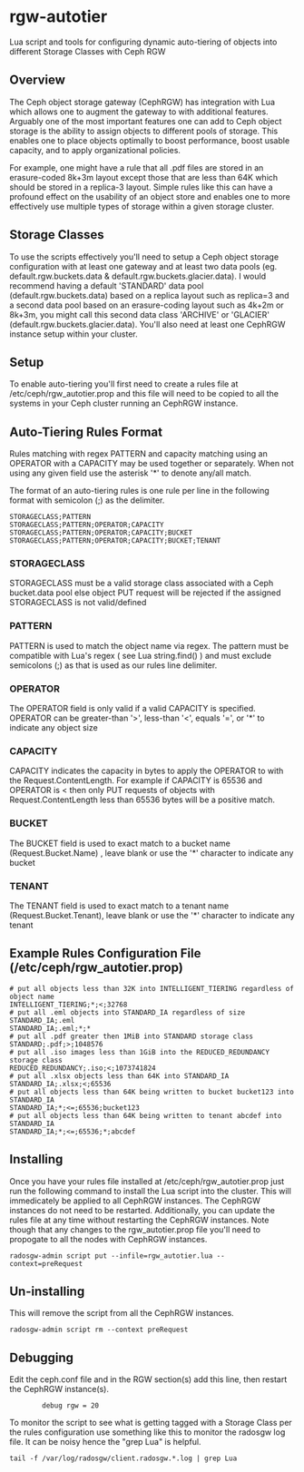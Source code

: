 # rgw-autotier
Lua script and tools for configuring dynamic auto-tiering of objects into different Storage Classes with Ceph RGW


## Overview

The Ceph object storage gateway (CephRGW) has integration with Lua which allows one to augment the gateway to with additional features.  Arguably one of the most important features one can add to Ceph object storage is the ability to assign objects to different pools of storage.  This enables one to place objects optimally to boost performance, boost usable capacity, and to apply organizational policies.

For example, one might have a rule that all .pdf files are stored in an erasure-coded 8k+3m layout except those that are less than 64K which should be stored in a replica-3 layout.  Simple rules like this can have a profound effect on the usability of an object store and enables one to more effectively use multiple types of storage within a given storage cluster.

## Storage Classes

To use the scripts effectively you'll need to setup a Ceph object storage configuration with at least one gateway and at least two data pools (eg. default.rgw.buckets.data & default.rgw.buckets.glacier.data).  I would recommend having a default 'STANDARD' data pool (default.rgw.buckets.data) based on a replica layout such as replica=3 and a second data pool based on an erasure-coding layout such as 4k+2m or 8k+3m, you might call this second data class 'ARCHIVE' or 'GLACIER' (default.rgw.buckets.glacier.data). You'll also need at least one CephRGW instance setup within your cluster. 

## Setup

To enable auto-tiering you'll first need to create a rules file at /etc/ceph/rgw_autotier.prop and this file will need to be copied to all the systems in your Ceph cluster running an CephRGW instance.  

## Auto-Tiering Rules Format

Rules matching with regex PATTERN and capacity matching using an OPERATOR with a CAPACITY may be used together or separately.  When not using any given field use the asterisk '*' to denote any/all match.

The format of an auto-tiering rules is one rule per line in the following format with semicolon (;) as the delimiter.

```
STORAGECLASS;PATTERN
STORAGECLASS;PATTERN;OPERATOR;CAPACITY
STORAGECLASS;PATTERN;OPERATOR;CAPACITY;BUCKET
STORAGECLASS;PATTERN;OPERATOR;CAPACITY;BUCKET;TENANT
```

### STORAGECLASS

STORAGECLASS must be a valid storage class associated with a Ceph bucket.data pool else object PUT request will be rejected if the assigned STORAGECLASS is not valid/defined

### PATTERN

PATTERN is used to match the object name via regex. The pattern must be compatible with Lua's regex ( see Lua string.find() ) and must exclude semicolons (;) as that is used as our rules line delimiter.

### OPERATOR

The OPERATOR field is only valid if a valid CAPACITY is specified.  OPERATOR can be greater-than '>', less-than '<', equals '=', or '*' to indicate any object size

### CAPACITY

CAPACITY indicates the capacity in bytes to apply the OPERATOR to with the Request.ContentLength.  For example if CAPACITY is 65536 and OPERATOR is < then only PUT requests of objects with Request.ContentLength less than 65536 bytes will be a positive match.

### BUCKET

The BUCKET field is used to exact match to a bucket name (Request.Bucket.Name) , leave blank or use the '*' character to indicate any bucket

### TENANT

The TENANT field is used to exact match to a tenant name (Request.Bucket.Tenant), leave blank or use the '*' character to indicate any tenant


## Example Rules Configuration File (/etc/ceph/rgw_autotier.prop)

```
# put all objects less than 32K into INTELLIGENT_TIERING regardless of object name
INTELLIGENT_TIERING;*;<;32768
# put all .eml objects into STANDARD_IA regardless of size
STANDARD_IA;.eml
STANDARD_IA;.eml;*;*
# put all .pdf greater then 1MiB into STANDARD storage class
STANDARD;.pdf;>;1048576
# put all .iso images less than 1GiB into the REDUCED_REDUNDANCY storage class
REDUCED_REDUNDANCY;.iso;<;1073741824
# put all .xlsx objects less than 64K into STANDARD_IA
STANDARD_IA;.xlsx;<;65536
# put all objects less than 64K being written to bucket bucket123 into STANDARD_IA
STANDARD_IA;*;<=;65536;bucket123
# put all objects less than 64K being written to tenant abcdef into STANDARD_IA
STANDARD_IA;*;<=;65536;*;abcdef
```

## Installing

Once you have your rules file installed at /etc/ceph/rgw_autotier.prop just run the following command to install the Lua script into the cluster.  This will immedicately be applied to all CephRGW instances.  The CephRGW instances do not need to be restarted.  Additionally, you can update the rules file at any time without restarting the CephRGW instances.  Note though that any changes to the rgw_autotier.prop file you'll need to propogate to all the nodes with CephRGW instances.

```
radosgw-admin script put --infile=rgw_autotier.lua --context=preRequest
```

## Un-installing

This will remove the script from all the CephRGW instances.

```
radosgw-admin script rm --context preRequest
```

## Debugging

Edit the ceph.conf file and in the RGW section(s) add this line, then restart the CephRGW instance(s).
```
        debug rgw = 20
```

To monitor the script to see what is getting tagged with a Storage Class per the rules configuration use something like this to monitor the radosgw log file.  It can be noisy hence the "grep Lua" is helpful.

```
tail -f /var/log/radosgw/client.radosgw.*.log | grep Lua
```

